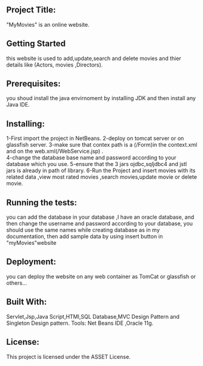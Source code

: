 Project Title:
-------------------------------
"MyMovies" is an online website.

Getting Started
-------------------------------
this website is used to add,update,search and delete movies and thier details like (Actors, movies ,Directors).

Prerequisites:
------------------------------
you shoud install the java envirnoment by installing JDK and then install any Java IDE.

Installing:
-------------------------------
 1-First import the project in NetBeans. 
 2-deploy on tomcat server or on glassfish server. 
 3-make sure that contex path is a (/Form)in the context.xml and on the web.xml(<url-pattern>/WebService.jsp</url-pattern>) .  
4-change the database base name and password according to your database which you use.
5-ensure that the 3 jars ojdbc,sqljdbc4 and jstl jars is already in path of library.
6-Run the Project and insert movies with its related data ,view most rated movies ,search movies,update movie or delete movie.

Running the tests:
-----------------------------
you can add the database in your database ,I have an oracle database,
and then change the username and password according to your database,
you should use the same names while creating database as in my documentation,
then add sample data by using insert button in "myMovies"website

Deployment:
-----------------------------
you can deploy the website on any web container as TomCat or glassfish or others...

Built With:
-----------------------------
Servlet,Jsp,Java Script,HTMl,SQL Database,MVC Design Pattern and Singleton Design pattern. 
Tools:
Net Beans IDE ,Oracle 11g.

License:
---------------------------
This project is licensed under the ASSET License.
